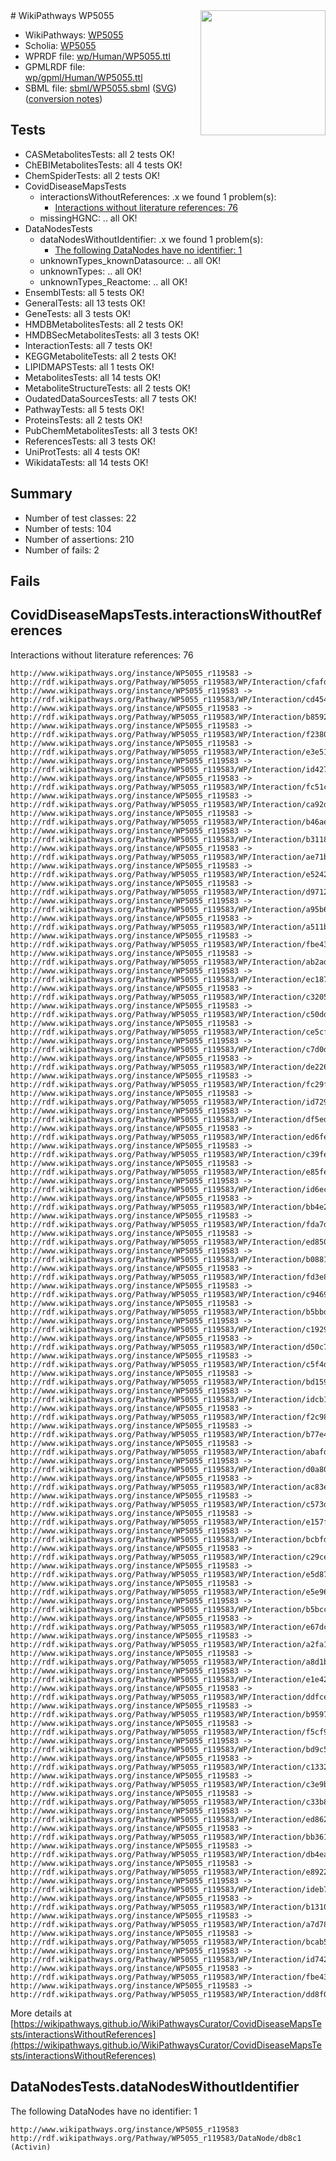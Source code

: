 <img style="float: right; width: 200px" src="../logo.png" />
# WikiPathways WP5055

* WikiPathways: [WP5055](https://identifiers.org/wikipathways:WP5055)
* Scholia: [WP5055](https://scholia.toolforge.org/wikipathways/WP5055)
* WPRDF file: [wp/Human/WP5055.ttl](../wp/Human/WP5055.ttl)
* GPMLRDF file: [wp/gpml/Human/WP5055.ttl](../wp/gpml/Human/WP5055.ttl)
* SBML file: [sbml/WP5055.sbml](../sbml/WP5055.sbml) ([SVG](../sbml/WP5055.svg)) ([conversion notes](../sbml/WP5055.txt))

## Tests
* CASMetabolitesTests: all 2 tests OK!
* ChEBIMetabolitesTests: all 4 tests OK!
* ChemSpiderTests: all 2 tests OK!
* CovidDiseaseMapsTests
    * interactionsWithoutReferences: .x we found 1 problem(s):
        * [Interactions without literature references: 76](#9701cda1)
    * missingHGNC: .. all OK!
* DataNodesTests
    * dataNodesWithoutIdentifier: .x we found 1 problem(s):
        * [The following DataNodes have no identifier: 1](#d2d32fa0)
    * unknownTypes_knownDatasource: .. all OK!
    * unknownTypes: .. all OK!
    * unknownTypes_Reactome: .. all OK!
* EnsemblTests: all 5 tests OK!
* GeneralTests: all 13 tests OK!
* GeneTests: all 3 tests OK!
* HMDBMetabolitesTests: all 2 tests OK!
* HMDBSecMetabolitesTests: all 3 tests OK!
* InteractionTests: all 7 tests OK!
* KEGGMetaboliteTests: all 2 tests OK!
* LIPIDMAPSTests: all 1 tests OK!
* MetabolitesTests: all 14 tests OK!
* MetaboliteStructureTests: all 2 tests OK!
* OudatedDataSourcesTests: all 7 tests OK!
* PathwayTests: all 5 tests OK!
* ProteinsTests: all 2 tests OK!
* PubChemMetabolitesTests: all 3 tests OK!
* ReferencesTests: all 3 tests OK!
* UniProtTests: all 4 tests OK!
* WikidataTests: all 14 tests OK!


## Summary

* Number of test classes: 22
* Number of tests: 104
* Number of assertions: 210
* Number of fails: 2

## Fails

<a name="9701cda1" />

## CovidDiseaseMapsTests.interactionsWithoutReferences

Interactions without literature references: 76
```
http://www.wikipathways.org/instance/WP5055_r119583 -> http://rdf.wikipathways.org/Pathway/WP5055_r119583/WP/Interaction/cfafd
http://www.wikipathways.org/instance/WP5055_r119583 -> http://rdf.wikipathways.org/Pathway/WP5055_r119583/WP/Interaction/cd454
http://www.wikipathways.org/instance/WP5055_r119583 -> http://rdf.wikipathways.org/Pathway/WP5055_r119583/WP/Interaction/b8592
http://www.wikipathways.org/instance/WP5055_r119583 -> http://rdf.wikipathways.org/Pathway/WP5055_r119583/WP/Interaction/f2380
http://www.wikipathways.org/instance/WP5055_r119583 -> http://rdf.wikipathways.org/Pathway/WP5055_r119583/WP/Interaction/e3e51
http://www.wikipathways.org/instance/WP5055_r119583 -> http://rdf.wikipathways.org/Pathway/WP5055_r119583/WP/Interaction/id427599eb
http://www.wikipathways.org/instance/WP5055_r119583 -> http://rdf.wikipathways.org/Pathway/WP5055_r119583/WP/Interaction/fc51c
http://www.wikipathways.org/instance/WP5055_r119583 -> http://rdf.wikipathways.org/Pathway/WP5055_r119583/WP/Interaction/ca92d
http://www.wikipathways.org/instance/WP5055_r119583 -> http://rdf.wikipathways.org/Pathway/WP5055_r119583/WP/Interaction/b46ae
http://www.wikipathways.org/instance/WP5055_r119583 -> http://rdf.wikipathways.org/Pathway/WP5055_r119583/WP/Interaction/b3118
http://www.wikipathways.org/instance/WP5055_r119583 -> http://rdf.wikipathways.org/Pathway/WP5055_r119583/WP/Interaction/ae71b
http://www.wikipathways.org/instance/WP5055_r119583 -> http://rdf.wikipathways.org/Pathway/WP5055_r119583/WP/Interaction/e5242
http://www.wikipathways.org/instance/WP5055_r119583 -> http://rdf.wikipathways.org/Pathway/WP5055_r119583/WP/Interaction/d9712
http://www.wikipathways.org/instance/WP5055_r119583 -> http://rdf.wikipathways.org/Pathway/WP5055_r119583/WP/Interaction/a95b6
http://www.wikipathways.org/instance/WP5055_r119583 -> http://rdf.wikipathways.org/Pathway/WP5055_r119583/WP/Interaction/a511b
http://www.wikipathways.org/instance/WP5055_r119583 -> http://rdf.wikipathways.org/Pathway/WP5055_r119583/WP/Interaction/fbe43_2
http://www.wikipathways.org/instance/WP5055_r119583 -> http://rdf.wikipathways.org/Pathway/WP5055_r119583/WP/Interaction/ab2ad
http://www.wikipathways.org/instance/WP5055_r119583 -> http://rdf.wikipathways.org/Pathway/WP5055_r119583/WP/Interaction/ec187
http://www.wikipathways.org/instance/WP5055_r119583 -> http://rdf.wikipathways.org/Pathway/WP5055_r119583/WP/Interaction/c3205
http://www.wikipathways.org/instance/WP5055_r119583 -> http://rdf.wikipathways.org/Pathway/WP5055_r119583/WP/Interaction/c50dd
http://www.wikipathways.org/instance/WP5055_r119583 -> http://rdf.wikipathways.org/Pathway/WP5055_r119583/WP/Interaction/ce5cf
http://www.wikipathways.org/instance/WP5055_r119583 -> http://rdf.wikipathways.org/Pathway/WP5055_r119583/WP/Interaction/c7d0d
http://www.wikipathways.org/instance/WP5055_r119583 -> http://rdf.wikipathways.org/Pathway/WP5055_r119583/WP/Interaction/de226
http://www.wikipathways.org/instance/WP5055_r119583 -> http://rdf.wikipathways.org/Pathway/WP5055_r119583/WP/Interaction/fc29f
http://www.wikipathways.org/instance/WP5055_r119583 -> http://rdf.wikipathways.org/Pathway/WP5055_r119583/WP/Interaction/id729ababe
http://www.wikipathways.org/instance/WP5055_r119583 -> http://rdf.wikipathways.org/Pathway/WP5055_r119583/WP/Interaction/df5ed
http://www.wikipathways.org/instance/WP5055_r119583 -> http://rdf.wikipathways.org/Pathway/WP5055_r119583/WP/Interaction/ed6fe
http://www.wikipathways.org/instance/WP5055_r119583 -> http://rdf.wikipathways.org/Pathway/WP5055_r119583/WP/Interaction/c39fe
http://www.wikipathways.org/instance/WP5055_r119583 -> http://rdf.wikipathways.org/Pathway/WP5055_r119583/WP/Interaction/e85fe
http://www.wikipathways.org/instance/WP5055_r119583 -> http://rdf.wikipathways.org/Pathway/WP5055_r119583/WP/Interaction/id6ecae5a5
http://www.wikipathways.org/instance/WP5055_r119583 -> http://rdf.wikipathways.org/Pathway/WP5055_r119583/WP/Interaction/bb4e2
http://www.wikipathways.org/instance/WP5055_r119583 -> http://rdf.wikipathways.org/Pathway/WP5055_r119583/WP/Interaction/fda7d
http://www.wikipathways.org/instance/WP5055_r119583 -> http://rdf.wikipathways.org/Pathway/WP5055_r119583/WP/Interaction/ed850
http://www.wikipathways.org/instance/WP5055_r119583 -> http://rdf.wikipathways.org/Pathway/WP5055_r119583/WP/Interaction/b0881
http://www.wikipathways.org/instance/WP5055_r119583 -> http://rdf.wikipathways.org/Pathway/WP5055_r119583/WP/Interaction/fd3e8
http://www.wikipathways.org/instance/WP5055_r119583 -> http://rdf.wikipathways.org/Pathway/WP5055_r119583/WP/Interaction/c9469
http://www.wikipathways.org/instance/WP5055_r119583 -> http://rdf.wikipathways.org/Pathway/WP5055_r119583/WP/Interaction/b5bbd
http://www.wikipathways.org/instance/WP5055_r119583 -> http://rdf.wikipathways.org/Pathway/WP5055_r119583/WP/Interaction/c1929
http://www.wikipathways.org/instance/WP5055_r119583 -> http://rdf.wikipathways.org/Pathway/WP5055_r119583/WP/Interaction/d50c7
http://www.wikipathways.org/instance/WP5055_r119583 -> http://rdf.wikipathways.org/Pathway/WP5055_r119583/WP/Interaction/c5f4d
http://www.wikipathways.org/instance/WP5055_r119583 -> http://rdf.wikipathways.org/Pathway/WP5055_r119583/WP/Interaction/bd159
http://www.wikipathways.org/instance/WP5055_r119583 -> http://rdf.wikipathways.org/Pathway/WP5055_r119583/WP/Interaction/idcb1ad9a6
http://www.wikipathways.org/instance/WP5055_r119583 -> http://rdf.wikipathways.org/Pathway/WP5055_r119583/WP/Interaction/f2c98
http://www.wikipathways.org/instance/WP5055_r119583 -> http://rdf.wikipathways.org/Pathway/WP5055_r119583/WP/Interaction/b77e4
http://www.wikipathways.org/instance/WP5055_r119583 -> http://rdf.wikipathways.org/Pathway/WP5055_r119583/WP/Interaction/abafd
http://www.wikipathways.org/instance/WP5055_r119583 -> http://rdf.wikipathways.org/Pathway/WP5055_r119583/WP/Interaction/d0a80
http://www.wikipathways.org/instance/WP5055_r119583 -> http://rdf.wikipathways.org/Pathway/WP5055_r119583/WP/Interaction/ac83e
http://www.wikipathways.org/instance/WP5055_r119583 -> http://rdf.wikipathways.org/Pathway/WP5055_r119583/WP/Interaction/c573d
http://www.wikipathways.org/instance/WP5055_r119583 -> http://rdf.wikipathways.org/Pathway/WP5055_r119583/WP/Interaction/e157f
http://www.wikipathways.org/instance/WP5055_r119583 -> http://rdf.wikipathways.org/Pathway/WP5055_r119583/WP/Interaction/bcbfd
http://www.wikipathways.org/instance/WP5055_r119583 -> http://rdf.wikipathways.org/Pathway/WP5055_r119583/WP/Interaction/c29ce
http://www.wikipathways.org/instance/WP5055_r119583 -> http://rdf.wikipathways.org/Pathway/WP5055_r119583/WP/Interaction/e5d87
http://www.wikipathways.org/instance/WP5055_r119583 -> http://rdf.wikipathways.org/Pathway/WP5055_r119583/WP/Interaction/e5e96
http://www.wikipathways.org/instance/WP5055_r119583 -> http://rdf.wikipathways.org/Pathway/WP5055_r119583/WP/Interaction/b5bcc
http://www.wikipathways.org/instance/WP5055_r119583 -> http://rdf.wikipathways.org/Pathway/WP5055_r119583/WP/Interaction/e67dc
http://www.wikipathways.org/instance/WP5055_r119583 -> http://rdf.wikipathways.org/Pathway/WP5055_r119583/WP/Interaction/a2fa1
http://www.wikipathways.org/instance/WP5055_r119583 -> http://rdf.wikipathways.org/Pathway/WP5055_r119583/WP/Interaction/a8d1b
http://www.wikipathways.org/instance/WP5055_r119583 -> http://rdf.wikipathways.org/Pathway/WP5055_r119583/WP/Interaction/e1e42
http://www.wikipathways.org/instance/WP5055_r119583 -> http://rdf.wikipathways.org/Pathway/WP5055_r119583/WP/Interaction/ddfce
http://www.wikipathways.org/instance/WP5055_r119583 -> http://rdf.wikipathways.org/Pathway/WP5055_r119583/WP/Interaction/b9597
http://www.wikipathways.org/instance/WP5055_r119583 -> http://rdf.wikipathways.org/Pathway/WP5055_r119583/WP/Interaction/f5cf9
http://www.wikipathways.org/instance/WP5055_r119583 -> http://rdf.wikipathways.org/Pathway/WP5055_r119583/WP/Interaction/bd9c5
http://www.wikipathways.org/instance/WP5055_r119583 -> http://rdf.wikipathways.org/Pathway/WP5055_r119583/WP/Interaction/c1332
http://www.wikipathways.org/instance/WP5055_r119583 -> http://rdf.wikipathways.org/Pathway/WP5055_r119583/WP/Interaction/c3e9b
http://www.wikipathways.org/instance/WP5055_r119583 -> http://rdf.wikipathways.org/Pathway/WP5055_r119583/WP/Interaction/c33b8
http://www.wikipathways.org/instance/WP5055_r119583 -> http://rdf.wikipathways.org/Pathway/WP5055_r119583/WP/Interaction/ed862
http://www.wikipathways.org/instance/WP5055_r119583 -> http://rdf.wikipathways.org/Pathway/WP5055_r119583/WP/Interaction/bb361
http://www.wikipathways.org/instance/WP5055_r119583 -> http://rdf.wikipathways.org/Pathway/WP5055_r119583/WP/Interaction/db4ea
http://www.wikipathways.org/instance/WP5055_r119583 -> http://rdf.wikipathways.org/Pathway/WP5055_r119583/WP/Interaction/e8922
http://www.wikipathways.org/instance/WP5055_r119583 -> http://rdf.wikipathways.org/Pathway/WP5055_r119583/WP/Interaction/ideb7c76c5
http://www.wikipathways.org/instance/WP5055_r119583 -> http://rdf.wikipathways.org/Pathway/WP5055_r119583/WP/Interaction/b1310
http://www.wikipathways.org/instance/WP5055_r119583 -> http://rdf.wikipathways.org/Pathway/WP5055_r119583/WP/Interaction/a7d78
http://www.wikipathways.org/instance/WP5055_r119583 -> http://rdf.wikipathways.org/Pathway/WP5055_r119583/WP/Interaction/bcab5
http://www.wikipathways.org/instance/WP5055_r119583 -> http://rdf.wikipathways.org/Pathway/WP5055_r119583/WP/Interaction/id74220ac8
http://www.wikipathways.org/instance/WP5055_r119583 -> http://rdf.wikipathways.org/Pathway/WP5055_r119583/WP/Interaction/fbe43_1
http://www.wikipathways.org/instance/WP5055_r119583 -> http://rdf.wikipathways.org/Pathway/WP5055_r119583/WP/Interaction/dd8f0
```

More details at [https://wikipathways.github.io/WikiPathwaysCurator/CovidDiseaseMapsTests/interactionsWithoutReferences](https://wikipathways.github.io/WikiPathwaysCurator/CovidDiseaseMapsTests/interactionsWithoutReferences)

<a name="d2d32fa0" />

## DataNodesTests.dataNodesWithoutIdentifier

The following DataNodes have no identifier: 1
```
http://www.wikipathways.org/instance/WP5055_r119583 http://rdf.wikipathways.org/Pathway/WP5055_r119583/DataNode/db8c1 (Activin)
```

